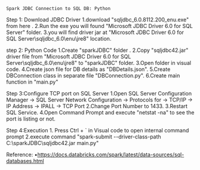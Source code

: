     Spark JDBC Connection to SQL DB: Python

Step 1: Download JDBC Driver
    1.download "sqljdbc_6.0.8112.200_enu.exe" from here .
    2.Run the exe you will found "Microsoft JDBC Driver 6.0 for SQL Server" folder.
    3.you will find driver jar at "Microsoft JDBC Driver 6.0 for SQL Server\sqljdbc_6.0\enu\jre8" location.

step 2: Python Code
    1.Create "sparkJDBC" folder .
    2.Copy "sqljdbc42.jar" driver file from "Microsoft JDBC Driver 6.0 for SQL Server\sqljdbc_6.0\enu\jre8" to "sparkJDBC" folder.
    3.Open folder in visual code.
    4.Create json file for DB details as "DBDetails.json".
    5.Create DBConnection class in separate file "DBConnection.py".
    6.Create main function in "main.py"

Step 3:Configure TCP port on SQL Server
    1.Open SQL Server Configuration Manager -> SQL Server Network Configuration -> Protocols for <DB Instance Name> -> TCP/IP -> IP Address -> IPALL -> TCP Port 
    2.Change Port Number to 1433.
    3.Restart SQL Service.
    4.Open Command Prompt and execute "netstat -na" to see the port is listing or not. 

Step 4:Execution
    1. Press Ctrl + ` in Visual code to open internal command prompt
    2.execute command "spark-submit --driver-class-path C:\sparkJDBC\sqljdbc42.jar main.py"

Reference:
    •https://docs.databricks.com/spark/latest/data-sources/sql-databases.html
